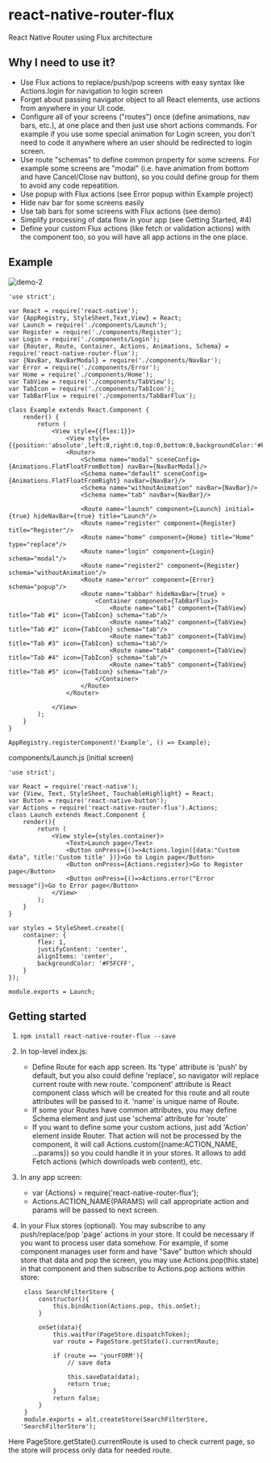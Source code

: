 # react-native-router-flux
React Native Router using Flux architecture

## Why I need to use it?
- Use Flux actions to replace/push/pop screens with easy syntax like Actions.login for navigation to login screen
- Forget about passing navigator object to all React elements, use actions from anywhere in your UI code.
- Configure all of your screens ("routes") once (define animations, nav bars, etc.), at one place and then just use short actions commands. For example if you use some special animation for Login screen, you don't need to code it anywhere where an user should be redirected to login screen.
- Use route "schemas" to define common property for some screens. For example some screens are "modal" (i.e. have animation from bottom and have Cancel/Close nav button), so you could define group for them to avoid any code repeatition.
- Use popup with Flux actions (see Error popup within Example project)
- Hide nav bar for some screens easily
- Use tab bars for some screens with Flux actions (see demo)
- Simplify processing of data flow in your app (see Getting Started, #4)
- Define your custom Flux actions (like fetch or validation actions) with the component too, so you will have all app actions in the one place.

## Example
![demo-2](https://cloud.githubusercontent.com/assets/1321329/9466261/de64558e-4b33-11e5-8ada-0fcd49442769.gif)


```
'use strict';

var React = require('react-native');
var {AppRegistry, StyleSheet,Text,View} = React;
var Launch = require('./components/Launch');
var Register = require('./components/Register');
var Login = require('./components/Login');
var {Router, Route, Container, Actions, Animations, Schema} = require('react-native-router-flux');
var {NavBar, NavBarModal} = require('./components/NavBar');
var Error = require('./components/Error');
var Home = require('./components/Home');
var TabView = require('./components/TabView');
var TabIcon = require('./components/TabIcon');
var TabBarFlux = require('./components/TabBarFlux');

class Example extends React.Component {
    render() {
        return (
            <View style={{flex:1}}>
                <View style={{position:'absolute',left:0,right:0,top:0,bottom:0,backgroundColor:'#F5FCFF'}}/>
                <Router>
                    <Schema name="modal" sceneConfig={Animations.FlatFloatFromBottom} navBar={NavBarModal}/>
                    <Schema name="default" sceneConfig={Animations.FlatFloatFromRight} navBar={NavBar}/>
                    <Schema name="withoutAnimation" navBar={NavBar}/>
                    <Schema name="tab" navBar={NavBar}/>

                    <Route name="launch" component={Launch} initial={true} hideNavBar={true} title="Launch"/>
                    <Route name="register" component={Register} title="Register"/>
                    <Route name="home" component={Home} title="Home" type="replace"/>
                    <Route name="login" component={Login} schema="modal"/>
                    <Route name="register2" component={Register} schema="withoutAnimation"/>
                    <Route name="error" component={Error} schema="popup"/>
                    <Route name="tabbar" hideNavBar={true} >
                        <Container component={TabBarFlux}>
                            <Route name="tab1" component={TabView} title="Tab #1" icon={TabIcon} schema="tab"/>
                            <Route name="tab2" component={TabView} title="Tab #2" icon={TabIcon} schema="tab"/>
                            <Route name="tab3" component={TabView} title="Tab #3" icon={TabIcon} schema="tab"/>
                            <Route name="tab4" component={TabView} title="Tab #4" icon={TabIcon} schema="tab"/>
                            <Route name="tab5" component={TabView} title="Tab #5" icon={TabIcon} schema="tab"/>
                        </Container>
                    </Route>
                </Router>

            </View>
        );
    }
}

AppRegistry.registerComponent('Example', () => Example);
```

components/Launch.js (initial screen)
```
'use strict';

var React = require('react-native');
var {View, Text, StyleSheet, TouchableHighlight} = React;
var Button = require('react-native-button');
var Actions = require('react-native-router-flux').Actions;
class Launch extends React.Component {
    render(){
        return (
            <View style={styles.container}>
                <Text>Launch page</Text>
                <Button onPress={()=>Actions.login({data:"Custom data", title:'Custom title' })}>Go to Login page</Button>
                <Button onPress={Actions.register}>Go to Register page</Button>
                <Button onPress={()=>Actions.error("Error message")}>Go to Error page</Button>
            </View>
        );
    }
}

var styles = StyleSheet.create({
    container: {
        flex: 1,
        justifyContent: 'center',
        alignItems: 'center',
        backgroundColor: '#F5FCFF',
    }
});

module.exports = Launch;
```

## Getting started
1. `npm install react-native-router-flux --save`
2. In top-level index.js:
    * Define Route for each app screen. Its 'type' attribute is 'push' by default, but you also could define 'replace', so navigator will replace current route with new route.
'component' attribute is React component class which will be created for this route and all route attributes will be passed to it.
'name' is unique name of Route.
    * If some your Routes have common attributes, you may define Schema element and just use 'schema' attribute for 'route'
    * If you want to define some your custom actions, just add 'Action' element inside Router. That action will not be processed by the component, it will call Actions.custom({name:ACTION_NAME, ...params}) so you could handle it in your stores. It allows to add Fetch actions (which downloads web content), etc.
3. In any app screen:
    * var {Actions} = require('react-native-router-flux');
    * Actions.ACTION_NAME(PARAMS) will call appropriate action and params will be passed to next screen.
4. In your Flux stores (optional).  You may subscribe to any push/replace/pop 'page' actions in your store.
It could be necessary if you want to process user data somehow. For example, if some component manages user form and have "Save" button which should store that data and pop the screen, you may use Actions.pop(this.state) in that component and then subscribe to Actions.pop actions within store:

        class SearchFilterStore {
            constructor(){
                this.bindAction(Actions.pop, this.onSet);
            }
        
            onSet(data){
                this.waitFor(PageStore.dispatchToken);
                var route = PageStore.getState().currentRoute;
        
                if (route == 'yourFORM'){
                    // save data
        
                    this.saveData(data);
                    return true;
                }
                return false;
            }
        }
        module.exports = alt.createStore(SearchFilterStore, 'SearchFilterStore');


Here PageStore.getState().currentRoute is used to check current page, so the store will process only data for needed route.